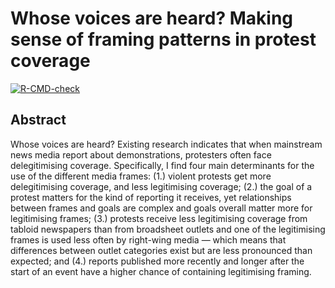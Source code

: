 
# Whose voices are heard? Making sense of framing patterns in protest coverage

<!-- badges: start -->

[![R-CMD-check](https://github.com/JBGruber/paper_voices/workflows/compile/badge.svg)](https://github.com/JBGruber/paper_voices/actions)
<!-- badges: end -->

## Abstract

Whose voices are heard? Existing research indicates that when mainstream
news media report about demonstrations, protesters often face
delegitimising coverage. Specifically, I find four main determinants for
the use of the different media frames: (1.) violent protests get more
delegitimising coverage, and less legitimising coverage; (2.) the goal
of a protest matters for the kind of reporting it receives, yet
relationships between frames and goals are complex and goals overall
matter more for legitimising frames; (3.) protests receive less
legitimising coverage from tabloid newspapers than from broadsheet
outlets and one of the legitimising frames is used less often by
right-wing media — which means that differences between outlet
categories exist but are less pronounced than expected; and (4.) reports
published more recently and longer after the start of an event have a
higher chance of containing legitimising framing.
